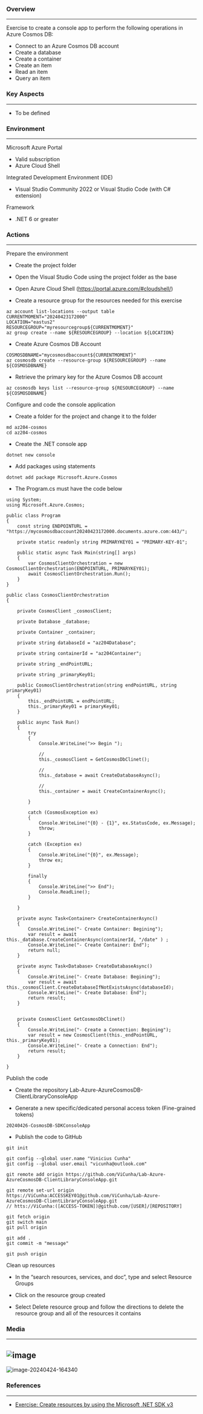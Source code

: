 ### Overview
---
Exercise to create a console app to perform the following operations in Azure Cosmos DB:

- Connect to an Azure Cosmos DB account
- Create a database
- Create a container
- Create an item 
- Read an item
- Query an item

### Key Aspects
---
- To be defined 

### Environment
---
Microsoft Azure Portal
- Valid subscription
- Azure Cloud Shell

Integrated Development Environment (IDE)
- Visual Studio Community 2022 or Visual Studio Code (with C# extension)

Framework
- .NET 6 or greater

### Actions
---

Prepare the environment

- Create the project folder

- Open the Visual Studio Code using the project folder as the base

- Open Azure Cloud Shell (https://portal.azure.com/#cloudshell/)

- Create a resource group for the resources needed for this exercise

```
az account list-locations --output table
CURRENTMOMENT="20240423172000"
LOCATION="eastus2"
RESOURCEGROUP="myresourcegroup${CURRENTMOMENT}"
az group create --name ${RESOURCEGROUP} --location ${LOCATION}
```
- Create Azure Cosmos DB Account
```
COSMOSDBNAME="mycosmosdbaccount${CURRENTMOMENT}"
az cosmosdb create --resource-group ${RESOURCEGROUP} --name ${COSMOSDBNAME}
```
- Retrieve the primary key for the Azure Cosmos DB account
```
az cosmosdb keys list --resource-group ${RESOURCEGROUP} --name ${COSMOSDBNAME}
```

Configure and code the console application

- Create a folder for the project and change it to the folder
```
md az204-cosmos
cd az204-cosmos
```

- Create the .NET console app
```
dotnet new console
```

- Add packages using statements
```
dotnet add package Microsoft.Azure.Cosmos
```

- The Program.cs must have the code below
```
using System;
using Microsoft.Azure.Cosmos;

public class Program
{
    const string ENDPOINTURL = "https://mycosmosdbaccount20240423172000.documents.azure.com:443/";

    private static readonly string PRIMARYKEY01 = "PRIMARY-KEY-01";

    public static async Task Main(string[] args)
    {
        var CosmosClientOrchestration = new CosmosClientOrchestration(ENDPOINTURL, PRIMARYKEY01);
        await CosmosClientOrchestration.Run();
    }
}

public class CosmosClientOrchestration
{

    private CosmosClient _cosmosClient;

    private Database _database;

    private Container _container;

    private string databaseId = "az204Database";

    private string containerId = "az204Container";

    private string _endPointURL;
    
    private string _primaryKey01;

    public CosmosClientOrchestration(string endPointURL, string primaryKey01)
    {
        this._endPointURL = endPointURL;
        this._primaryKey01 = primaryKey01;
    }

    public async Task Run()
    {
        try
        {
            Console.WriteLine(">> Begin ");
            
            //
            this._cosmosClient = GetCosmosDbClinet();

            //
            this._database = await CreateDatabaseAsync();

            //
            this._container = await CreateContainerAsync();
            
        }

        catch (CosmosException ex)
        {
            Console.WriteLine("{0} - {1}", ex.StatusCode, ex.Message);
            throw;
        }

        catch (Exception ex)
        {
            Console.WriteLine("{0}", ex.Message);
            throw ex;
        }

        finally
        {
            Console.WriteLine(">> End");
            Console.ReadLine();
        }

    }

    private async Task<Container> CreateContainerAsync()
    {
        Console.WriteLine("- Create Container: Begining");
        var result = await this._database.CreateContainerAsync(containerId, "/date" ) ;
        Console.WriteLine("- Create Container: End");
        return null;
    }

    private async Task<Database> CreateDatabaseAsync()
    {
        Console.WriteLine("- Create Database: Begining");
        var result = await this._cosmosClient.CreateDatabaseIfNotExistsAsync(databaseId);
        Console.WriteLine("- Create Database: End");
        return result;
    }

  
    private CosmosClient GetCosmosDbClinet()
    {
        Console.WriteLine("- Create a Connection: Begining");
        var result = new CosmosClient(this._endPointURL, this._primaryKey01);
        Console.WriteLine("- Create a Connection: End");        
        return result;
    }

}
```

Publish the code

- Create the repository Lab-Azure-AzureCosmosDB-ClientLibraryConsoleApp

- Generate a new specific/dedicated personal access token (Fine-grained tokens)
```
20240426-CosmosDB-SDKConsoleApp
```

- Publish the code to GitHub
```
git init

git config --global user.name "Vinicius Cunha"
git config --global user.email "vicunha@outlook.com"

git remote add origin https://github.com/ViCunha/Lab-Azure-AzureCosmosDB-ClientLibraryConsoleApp.git

git remote set-url origin https://ViCunha:ACCESSKEY01@github.com/ViCunha/Lab-Azure-AzureCosmosDB-ClientLibraryConsoleApp.git
// htts://ViCunha:([ACCESS-TOKEN])@github.com/[USER]/[REPOSITORY]

git fetch origin
git switch main
git pull origin

git add .
git commit -m "message"

git push origin
```

Clean up resources

- In the “search resources, services, and doc”, type and select Resource Groups

- Click on the resource group created

- Select Delete resource group and follow the directions to delete the resource group and all of the resources it contains

### Media
---
![image](https://github.com/ViCunha/Lab-Azure-AzureCosmosDB-ClientLibraryConsoleApp/assets/65992033/b6a58897-3ac1-4902-b9fd-63acebbe982a)
---
![image-20240424-164340](https://github.com/ViCunha/Lab-Azure-AzureCosmosDB-ClientLibraryConsoleApp/assets/65992033/362f5e98-8ef3-48ad-b453-4509b5dbe580)

### References
---
- [Exercise: Create resources by using the Microsoft .NET SDK v3](https://learn.microsoft.com/en-us/training/modules/work-with-cosmos-db/3-exercise-work-cosmos-db-dotnet)

